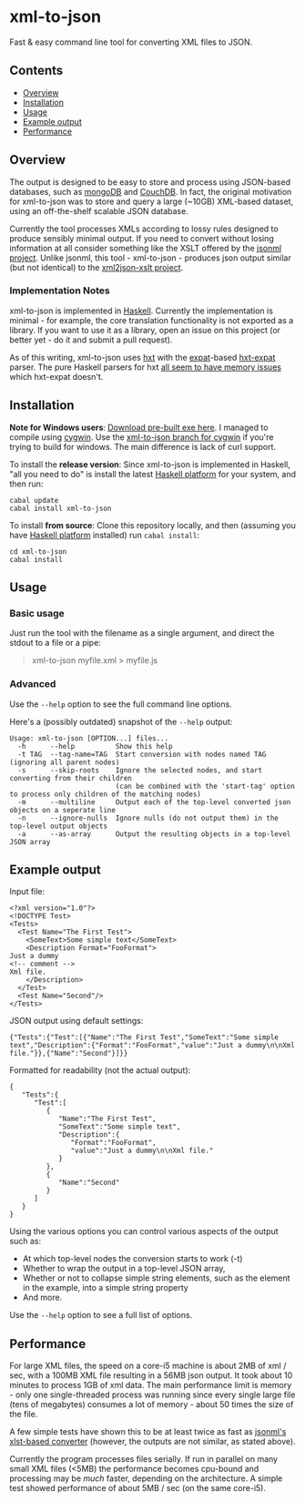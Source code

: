 # xml-to-json

Fast & easy command line tool for converting XML files to JSON.


## Contents
* [Overview](#overview)
* [Installation](#installation)
* [Usage](#usage)
* [Example output](#example-output)
* [Performance](#performance)


## Overview

The output is designed to be easy to store and process using JSON-based databases, such as [mongoDB](http://www.mongodb.org/) and [CouchDB](http://couchdb.apache.org/). In fact, the original motivation for xml-to-json was to store and query a large (~10GB) XML-based dataset, using an off-the-shelf scalable JSON database.

Currently the tool processes XMLs according to lossy rules designed to produce sensibly minimal output. If you need to convert without losing information at all consider something like the XSLT offered by the [jsonml project](http://www.jsonml.org/). Unlike jsonml, this tool - xml-to-json - produces json output similar (but not identical) to the [xml2json-xslt project](http://code.google.com/p/xml2json-xslt/).

### Implementation Notes

xml-to-json is implemented in [Haskell](http://www.haskell.org). Currently the implementation is minimal - for example, the core translation functionality is not exported as a library. If you want to use it as a library, open an issue on this project (or better yet - do it and submit a pull request).

As of this writing, xml-to-json uses [hxt](http://hackage.haskell.org/package/hxt) with the [expat](http://expat.sourceforge.net/)-based [hxt-expat](http://hackage.haskell.org/package/hxt-expat) parser. The pure Haskell parsers for hxt [all seem to have memory issues](http://stackoverflow.com/q/2292729/562906) which hxt-expat doesn't.

## Installation

**Note for Windows users**: [Download pre-built exe here](https://github.com/downloads/sinelaw/xml-to-json/xml-to-json.zip). I managed to compile using [cygwin](http://www.cygwin.org). Use the [xml-to-json branch for cygwin](https://github.com/sinelaw/xml-to-json/tree/cygwin) if you're trying to build for windows. The main difference is lack of curl support.

To install the **release version**: Since xml-to-json is implemented in Haskell, "all you need to do" is install the latest [Haskell platform](http://www.haskell.org/platform/) for your system, and then run:

```
cabal update
cabal install xml-to-json
```

To install **from source**: Clone this repository locally, and then (assuming you have [Haskell platform](http://www.haskell.org/platform/) installed) run `cabal install`:

```
cd xml-to-json
cabal install
```

## Usage

### Basic usage

Just run the tool with the filename as a single argument, and direct the stdout to a file or a pipe:

> xml-to-json myfile.xml > myfile.js


### Advanced

Use the `--help` option to see the full command line options.

Here's a (possibly outdated) snapshot of the `--help` output:

```
Usage: xml-to-json [OPTION...] files...
  -h      --help          Show this help
  -t TAG  --tag-name=TAG  Start conversion with nodes named TAG (ignoring all parent nodes)
  -s      --skip-roots    Ignore the selected nodes, and start converting from their children
                          (can be combined with the 'start-tag' option to process only children of the matching nodes)
  -m      --multiline     Output each of the top-level converted json objects on a seperate line
  -n      --ignore-nulls  Ignore nulls (do not output them) in the top-level output objects
  -a      --as-array      Output the resulting objects in a top-level JSON array
```

## Example output

Input file:

```
<?xml version="1.0"?>
<!DOCTYPE Test>
<Tests>
  <Test Name="The First Test">
    <SomeText>Some simple text</SomeText>
    <Description Format="FooFormat">
Just a dummy
<!-- comment -->
Xml file.
    </Description>
  </Test>
  <Test Name="Second"/>
</Tests>
```

JSON output using default settings:
```
{"Tests":{"Test":[{"Name":"The First Test","SomeText":"Some simple text","Description":{"Format":"FooFormat","value":"Just a dummy\n\nXml file."}},{"Name":"Second"}]}}
```

Formatted for readability (not the actual output):

```
{
   "Tests":{
      "Test":[
         {
            "Name":"The First Test",
            "SomeText":"Some simple text",
            "Description":{
               "Format":"FooFormat",
               "value":"Just a dummy\n\nXml file."
            }
         },
         {
            "Name":"Second"
         }
      ]
   }
}
```

Using the various options you can control various aspects of the output such as:

* At which top-level nodes the conversion starts to work (-t)
* Whether to wrap the output in a top-level JSON array,
* Whether or not to collapse simple string elements, such as the <SomeText> element in the example, into a simple string property
* And more.

Use the `--help` option to see a full list of options.


## Performance

For large XML files, the speed on a core-i5 machine is about 2MB of xml / sec, with a 100MB XML file resulting in a 56MB json output. It took about 10 minutes to process 1GB of xml data. The main performance limit is memory - only one single-threaded process was running since every single large file (tens of megabytes) consumes a lot of memory - about 50 times the size of the file.

A few simple tests have shown this to be at least twice as fast as [jsonml's xlst-based converter](http://www.jsonml.org/xml/) (however, the outputs are not similar, as stated above).

Currently the program processes files serially. If run in parallel on many small XML files (<5MB) the performance becomes cpu-bound and processing may be *much* faster, depending on the architecture. A simple test showed performance of about 5MB / sec (on the same core-i5).


